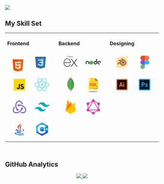 
<img src="https://github.com/ritik307/ritik307/blob/main/images/newbg(1).png" />

<br/>

## My Skill Set  
<table><tr><td valign="top" width="33%">

### Frontend  
<div align="center">  
<img style="margin-right: 10px" src="https://github.com/MoizHaider/MoizHaider/blob/main/icons8-html5-144.png" alt="HTM5" height="50" />

<img style="margin: 10px" src="https://github.com/MoizHaider/MoizHaider/blob/main/icons8-css3-100.png" alt="Css3" height="50" /> 
 
<img style="margin: 10px" src="https://github.com/MoizHaider/MoizHaider/blob/main/icons8-javascript-144.png" alt="JavaScript" height="50" />  

<img style="margin: 10px" src="https://github.com/MoizHaider/MoizHaider/blob/main/icons8-react-js-144.png" alt="React" height="50" />  

<img style="margin: 10px" src="https://github.com/MoizHaider/MoizHaider/blob/main/icons8-redux-144.png" alt="Redux" height="50" /> 
 
<img style="margin: 10px" src="https://github.com/MoizHaider/MoizHaider/blob/main/icons8-tailwindcss-144.png" alt="Tailwindcss" height="50" />  

<img style="margin: 10px" src="https://github.com/MoizHaider/MoizHaider/blob/main/icons8-java-144.png" alt="Java" height="50" />  

<img style="margin: 10px" src="https://github.com/MoizHaider/MoizHaider/blob/main/icons8-c-144.png" alt="C++" height="50" />  
</div>

</td><td valign="top" width="33%">



### Backend  
<div align="center">  
<img style="margin: 10px" src="https://github.com/MoizHaider/MoizHaider/blob/main/icons8-express-js-144.png" alt="Express" height="50" /> 
 
<img style="margin: 10px" src="https://github.com/MoizHaider/MoizHaider/blob/main/icons8-nodejs-144.png" alt="Node.js" height="50" />  

<img style="margin: 10px" src="https://github.com/MoizHaider/MoizHaider/blob/main/icons8-mongodb-a-cross-platform-document-oriented-database-program-96.png" alt="Mongodb" height="50" />  

<img style="margin: 10px" src="https://github.com/MoizHaider/MoizHaider/blob/main/icons8-sql-64.png" alt="SQL" height="50" />  

<img style="margin: 10px" src="https://github.com/MoizHaider/MoizHaider/blob/main/icons8-firebase-144.png" alt="Firebase" height="50" /> 
 
<img style="margin: 10px" src="https://github.com/MoizHaider/MoizHaider/blob/main/icons8-graphql-an-open-source-data-query-and-manipulation-language-for-api-96.png" alt="Graphql" height="50" />  
</div>

</td><td valign="top" width="33%">

### Designing  
<div align="center">  
<img style="margin: 10px" src="https://github.com/MoizHaider/MoizHaider/blob/main/icons8-blender-100.png" alt="Blender" height="50" />  

<img style="margin: 10px" src="https://github.com/MoizHaider/MoizHaider/blob/main/icons8-figma-144.png" alt="Figma" height="50" />  

<img style="margin: 10px" src="https://github.com/MoizHaider/MoizHaider/blob/main/icons8-illustrator-144.png" alt="Illustrator" height="50" />  

<img style="margin: 10px" src="https://github.com/MoizHaider/MoizHaider/blob/main/icons8-photoshop-144.png" alt="Photoshop" height="50" />  

</div>

</td></tr></table>  

<br/>  

## GitHub Analytics

<p align="center">
<a href="https://github.com/MoizHaider">
  <img height="180em" src="https://github-readme-stats-eight-theta.vercel.app/api?username=Shahed-Chy-Suzan&show_icons=true&theme=algolia&include_all_commits=true&count_private=true"/>
  <img height="180em" src="https://github-readme-stats.vercel.app/api/top-langs?username=Shahed-Chy-Suzan&layout=compact&theme=algolia&include_all_commits=true&count_private=true&langs_count=8"/>
</a>
</p> 
